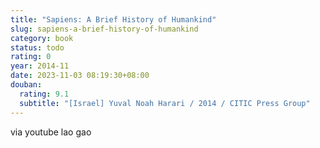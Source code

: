 ```yaml
---
title: "Sapiens: A Brief History of Humankind"
slug: sapiens-a-brief-history-of-humankind
category: book
status: todo
rating: 0
year: 2014-11
date: 2023-11-03 08:19:30+08:00
douban:
  rating: 9.1
  subtitle: "[Israel] Yuval Noah Harari / 2014 / CITIC Press Group"
---
```


via youtube lao gao
